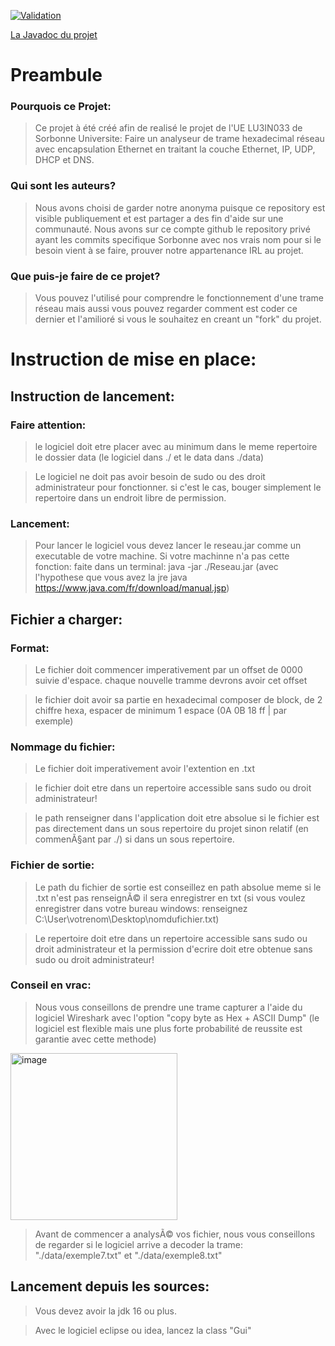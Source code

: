 [![Validation](https://github.com/Fristorm-Palifen/Analyser-Res/actions/workflows/Validation.yml/badge.svg)](https://github.com/Fristorm-Palifen/Analyser-Res/actions/workflows/Validation.yml)

[La Javadoc du projet](https://javadoc-reseau.palifen.fr/)

# Preambule
### Pourquois ce Projet:
> Ce projet à été créé afin de realisé le projet de l'UE LU3IN033 de Sorbonne Universite: Faire un analyseur de trame hexadecimal réseau avec encapsulation Ethernet en traitant la couche Ethernet, IP, UDP, DHCP et DNS.

### Qui sont les auteurs?
> Nous avons choisi de garder notre anonyma puisque ce repository est visible publiquement et est partager a des fin d'aide sur une communauté. Nous avons sur ce compte github le repository privé ayant les commits specifique Sorbonne avec nos vrais nom pour si le besoin vient à se faire, prouver notre appartenance IRL au projet.

### Que puis-je faire de ce projet?
> Vous pouvez l'utilisé pour comprendre le fonctionnement d'une trame réseau mais aussi vous pouvez regarder comment est coder ce dernier et l'amilioré si vous le souhaitez en creant un "fork" du projet.


# Instruction de mise en place:
## Instruction de lancement:
### Faire attention:
> le logiciel doit etre placer avec au minimum dans le meme repertoire le dossier data (le logiciel dans ./ et le data dans ./data)

> Le logiciel ne doit pas avoir besoin de sudo ou des droit administrateur pour fonctionner. si c'est le cas, bouger simplement le repertoire dans un endroit libre de permission.

### Lancement:
> Pour lancer le logiciel vous devez lancer le reseau.jar comme un executable de votre machine. Si votre machinne n'a pas cette fonction: faite dans un terminal: java -jar ./Reseau.jar  (avec l'hypothese que vous avez la jre java https://www.java.com/fr/download/manual.jsp)
 
## Fichier a charger:
### Format:
> Le fichier doit commencer imperativement par un offset de 0000 suivie d'espace. chaque nouvelle tramme devrons avoir cet offset

> le fichier doit avoir sa partie en hexadecimal composer de block, de 2 chiffre hexa, espacer de minimum 1 espace (0A 0B 18 ff | par exemple) 

### Nommage du fichier:
> Le fichier doit imperativement avoir l'extention en .txt

> le fichier doit etre dans un repertoire accessible sans sudo ou droit administrateur!

> le path renseigner dans l'application doit etre absolue si le fichier est pas directement dans un sous repertoire du projet sinon relatif (en commenÃ§ant par ./) si dans un sous repertoire.
    
### Fichier de sortie:
> Le path du fichier de sortie est conseillez en path absolue meme si le .txt n'est pas renseignÃ© il sera enregistrer en txt (si vous voulez enregistrer dans votre bureau windows: renseignez C:\User\votrenom\Desktop\nomdufichier.txt)

> Le repertoire doit etre dans un repertoire accessible sans sudo ou droit administrateur et la permission d'ecrire doit etre obtenue sans sudo ou droit administrateur!


### Conseil en vrac:
> Nous vous conseillons de prendre une trame capturer a l'aide du logiciel Wireshark avec l'option "copy byte as Hex + ASCII Dump" (le logiciel est flexible mais une plus forte probabilité de reussite est garantie avec cette methode)
<img width="267" alt="image" src="https://user-images.githubusercontent.com/15380435/144995700-6fd1d3c9-d6d9-41f8-ad73-52f24e23fb50.png">

> Avant de commencer a analysÃ© vos fichier, nous vous conseillons de regarder si le logiciel arrive a decoder la trame: "./data/exemple7.txt" et "./data/exemple8.txt"

## Lancement depuis les sources:
> Vous devez avoir la jdk 16 ou plus.

> Avec le logiciel eclipse ou idea, lancez la class "Gui"
